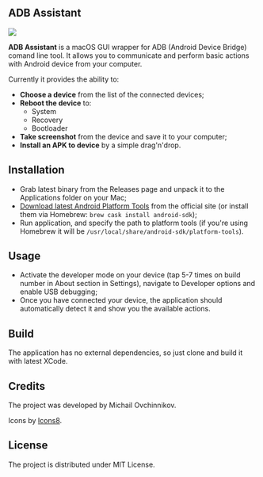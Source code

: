 ## ADB Assistant

![](screenshot.png)

**ADB Assistant** is a macOS GUI wrapper for ADB (Android Device Bridge) comand line tool. It allows you to communicate and perform basic actions with Android device from your computer.

Currently it provides the ability to:

* **Choose a device** from the list of the connected devices;
* **Reboot the device** to:
  * System
  * Recovery
  * Bootloader
* **Take screenshot** from the device and save it to your computer;
* **Install an APK to device** by a simple drag'n'drop.

## Installation

* Grab latest binary from the Releases page and unpack it to the Applications folder on your Mac;
* [Download latest Android Platform Tools](https://developer.android.com/studio/releases/platform-tools) from the official site (or install them via Homebrew: `brew cask install android-sdk`);
* Run application, and specify the path to platform tools (if you're using Homebrew it will be `/usr/local/share/android-sdk/platform-tools`).

## Usage

* Activate the developer mode on your device (tap 5-7 times on build number in About section in Settings), navigate to Developer options and enable USB debugging;
* Once you have connected your device, the application should automatically detect it and show you the available actions.

## Build

The application has no external dependencies, so just clone and build it with latest XCode.

## Credits

The project was developed by Michail Ovchinnikov.

Icons by [Icons8](https://icons8.com).

## License

The project is distributed under MIT License.
